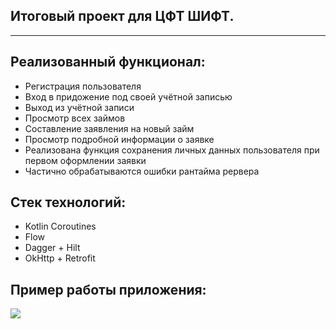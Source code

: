 ## Итоговый проект для ЦФТ ШИФТ.
***
## **Реализованный функционал:**
- Регистрация пользователя
- Вход в придожение под своей учётной записью
- Выход из учётной записи
- Просмотр всех займов
- Составление заявления на новый займ
- Просмотр подробной информации о заявке
- Реализована функция сохранения личных данных пользователя при первом оформлении заявки
- Частично обрабатываются ошибки рантайма рервера

## **Стек технологий:**
- Kotlin Coroutines
- Flow
- Dagger + Hilt
- OkHttp + Retrofit

## Пример работы приложения:
![](gif_for_readme.gif)
